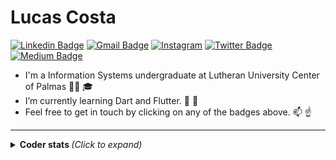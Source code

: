 # Lucas Costa

[![Linkedin Badge](https://img.shields.io/badge/-LinkedIn-blue?style=flat-square&logo=Linkedin&logoColor=white)](https://www.linkedin.com/in/ocostalucas/)
[![Gmail Badge](https://img.shields.io/badge/-Gmail-c14438?style=flat-square&logo=Gmail&logoColor=white)](mailto:olucascosta98@gmail.com)
[![Instagram](https://img.shields.io/badge/-Instagram-%23E4405F.svg?style=flat-square&logo=Instagram&logoColor=white)](https://www.instagram.com/ocostalucas/)
[![Twitter Badge](https://img.shields.io/badge/-Twitter-blue?style=flat-square&logo=Twitter&logoColor=white)](https://twitter.com/ocostalucas)
[![Medium Badge](https://img.shields.io/badge/-Medium-%2312100E.svg?&style=flat-square&logo=medium&logoColor=white)](https://medium.com/@olucascosta)

- I'm a Information Systems undergraduate at Lutheran University Center of Palmas :man_technologist: :mortar_board:
- I’m currently learning Dart and Flutter. :dart: :iphone:
-  Feel free to get in touch by clicking on any of the badges above. :mailbox: :point_up:

---
<details>
  <summary> <b> Coder stats </b> <i>(Click to expand)</i> </summary>
  <br>
    <a href="https://github.com/ocostalucas">
    <img align="left" src="https://github-readme-stats.vercel.app/api?username=ocostalucas&show_icons=true&title_color=EF2D56&icon_color=FF9914&text_color=F8F4F9&bg_color=031926&count_private=true" />